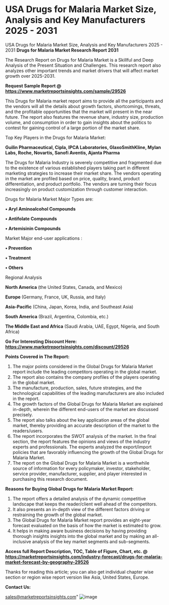 # USA Drugs for Malaria Market Size, Analysis and Key Manufacturers 2025 - 2031
 USA Drugs for Malaria Market Size, Analysis and Key Manufacturers 2025 - 2031
<strong>Drugs for Malaria Market Research Report 2031</strong>

The Research Report on Drugs for Malaria Market is a Skillful and Deep Analysis of the Present Situation and Challenges. This research report also analyzes other important trends and market drivers that will affect market growth over 2025-2031.

<strong>Request Sample Report @ <a href=https://www.marketreportsinsights.com/sample/29526>https://www.marketreportsinsights.com/sample/29526</a></strong>

This Drugs for Malaria market report aims to provide all the participants and the vendors will all the details about growth factors, shortcomings, threats, and the profitable opportunities that the market will present in the near future. The report also features the revenue share, industry size, production volume, and consumption in order to gain insights about the politics to contest for gaining control of a large portion of the market share.

Top Key Players in the Drugs for Malaria Market:

<strong>Guilin Pharmaceutical, Cipla, IPCA Laboratories, GlaxoSmithKline, Mylan Labs, Roche, Novartis, Sanofi Aventis, Ajanta Pharma</strong>

The Drugs for Malaria Industry is severely competitive and fragmented due to the existence of various established players taking part in different marketing strategies to increase their market share. The vendors operating in the market are profiled based on price, quality, brand, product differentiation, and product portfolio. The vendors are turning their focus increasingly on product customization through customer interaction.

Drugs for Malaria Market Major Types are:

<strong>• Aryl Aminoalcohol Compounds

• Antifolate Compounds

• Artemisinin Compounds</strong>

Market Major end-user applications :

<strong>• Prevention

• Treatment

• Others</strong>

Regional Analysis

</u><strong><b>North America</b></strong> (the United States, Canada, and Mexico)

<strong><b>Europe </b></strong>(Germany, France, UK, Russia, and Italy)

<strong><b>Asia-Pacific</b></strong> (China, Japan, Korea, India, and Southeast Asia)

<strong><b>South America</b></strong> (Brazil, Argentina, Colombia, etc.)

<strong><b>The Middle East and Africa</b></strong> (Saudi Arabia, UAE, Egypt, Nigeria, and South Africa)

<strong>Go For Interesting Discount Here: <a href=https://www.marketreportsinsights.com/discount/29526>https://www.marketreportsinsights.com/discount/29526</a></strong>

<strong>Points Covered in The Report:</strong>
<ol>
  <li>The major points considered in the Global Drugs for Malaria Market report include the leading competitors operating in the global market.</li>
  <li>The report also contains the company profiles of the players operating in the global market.</li>
  <li>The manufacture, production, sales, future strategies, and the technological capabilities of the leading manufacturers are also included in the report.</li>
  <li>The growth factors of the Global Drugs for Malaria Market are explained in-depth, wherein the different end-users of the market are discussed precisely.</li>
  <li>The report also talks about the key application areas of the global market, thereby providing an accurate description of the market to the readers/users.</li>
  <li>The report incorporates the SWOT analysis of the market. In the final section, the report features the opinions and views of the industry experts and professionals. The experts analyzed the export/import policies that are favorably influencing the growth of the Global Drugs for Malaria Market.</li>
  <li>The report on the Global Drugs for Malaria Market is a worthwhile source of information for every policymaker, investor, stakeholder, service provider, manufacturer, supplier, and player interested in purchasing this research document.</li>
</ol>
<strong>Reasons for Buying Global Drugs for Malaria Market Report:</strong>

<ol>
  <li>The report offers a detailed analysis of the dynamic competitive landscape that keeps the reader/client well ahead of the competitors.</li>
  <li>It also presents an in-depth view of the different factors driving or restraining the growth of the global market.</li>
  <li>The Global Drugs for Malaria Market report provides an eight-year forecast evaluated on the basis of how the market is estimated to grow.</li>
  <li>It helps in making aware business decisions by having providing thorough insights insights into the global market and by making an all-inclusive analysis of the key market segments and sub-segments.</li>
</ol>
<strong>Access full Report Description, TOC, Table of Figure, Chart, etc. @ <a href=https://marketreportsinsights.com/industry-forecast/drugs-for-malaria-market-forecast-by-geography-29526>https://marketreportsinsights.com/industry-forecast/drugs-for-malaria-market-forecast-by-geography-29526</a></strong>


Thanks for reading this article; you can also get individual chapter wise section or region wise report version like Asia, United States, Europe.

<strong>Contact Us:</strong>

sales@marketreportsinsights.com"
![image](https://github.com/user-attachments/assets/c9adee39-1a41-40b3-bf5d-ce9e00de7918)
